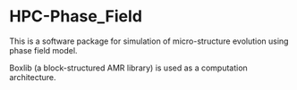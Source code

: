 # HPC-Phase_Field
This is a software package for simulation of micro-structure evolution using phase field model.

Boxlib (a block-structured AMR library) is used as a computation architecture.
